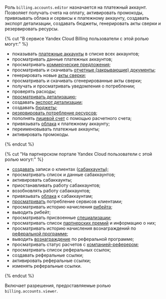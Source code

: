 Роль `billing.accounts.editor` назначается на платежный аккаунт. Позволяет получать счета на оплату, активировать промокоды, привязывать облака и сервисы к платежному аккаунту, создавать экспорт детализации, создавать бюджеты, генерировать акты сверки и резервировать ресурсы.

{% cut "В сервисе Yandex Cloud Billing пользователи с этой ролью могут:" %}

* показывать [платежные аккаунты](../../../billing/concepts/billing-account.md) в списке всех аккаунтов;
* просматривать данные платежных аккаунтов;
* просматривать [коммерческие предложения](../../../billing/concepts/glossary.md#client-offer);
* просматривать и скачивать [отчетные (закрывающие) документы](../../../billing/payment/documents.md);
* генерировать новые [акты сверки](../../../billing/concepts/act.md#reconciliation-report);
* просматривать и скачивать сгенерированные акты сверки;
* получать и просматривать уведомления о потреблении;
* проверять расходы;
* [просматривать детализацию](../../../billing/operations/check-charges.md);
* создавать [экспорт детализации](../../../billing/operations/get-folder-report.md);
* создавать [бюджеты](../../../billing/concepts/budget.md);
* [резервировать потребление ресурсов](../../../billing/concepts/cvos.md);
* пополнять [лицевой счет](../../../billing/concepts/personal-account.md) с помощью расчетного счета;
* привязывать [облака](../../../resource-manager/concepts/resources-hierarchy.md#cloud) к платежному аккаунту;
* переименовывать платежные аккаунты;
* активировать промокоды.

{% endcut %}

{% cut "На партнерском портале Yandex Cloud пользователи с этой ролью могут:" %}

* [создавать](../../../partner/program/var-pin-client.md#client-entry) записи о клиентах ([сабаккаунты](../../../partner/terms.md#sub-account));
* просматривать список и данные сабаккаунтов;
* активировать сабаккаунты;
* приостанавливать работу сабаккаунтов;
* возобновлять работу сабаккаунтов;
* привязывать [облака](../../../resource-manager/concepts/resources-hierarchy.md#cloud) к сабаккаунтам;
* [просматривать](../../../partner/operations/get-client-stat.md) потребление сервисов клиентами;
* просматривать историю начисления [рибейта](../../../partner/terms.md#rebate);
* выводить рибейт;
* просматривать присвоенные [специализации](../../../partner/specializations/index.md);
* просматривать список [партнерских премий](../../../partner/portal.md#premium) и информацию о них;
* просматривать историю начисления вознаграждений по [реферальной программе](../../../partner/program/referral.md);
* выводить [вознаграждение](../../../partner/program/referral.md#premium) по реферальной программе;
* просматривать статус расчетов с [компанией-реферером](../../../partner/terms.md#referral-partner);
* просматривать список реферальных ссылок;
* создавать реферальные ссылки;
* активировать реферальные ссылки;
* изменять реферальные ссылки.

{% endcut %}

Включает разрешения, предоставляемые ролью `billing.accounts.viewer`.